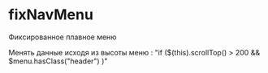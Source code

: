 # fixNavMenu
Фиксированное плавное меню

Менять данные исходя из высоты меню : 
"if ($(this).scrollTop() > 200 && $menu.hasClass("header") )"
